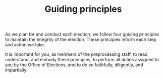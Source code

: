 ﻿---
layout: slide
title: "Guiding principles"
---

As we plan for and conduct each election, we follow four guiding principles to maintain the integrity of the election.  These principles inform each step and action we take.  

It is important for you, as members of the preprocessing staff, to read, understand, and embody these principles, to perform all duties assigned to you by the Office of Elections, and to do so faithfully, diligently, and impartially. 

